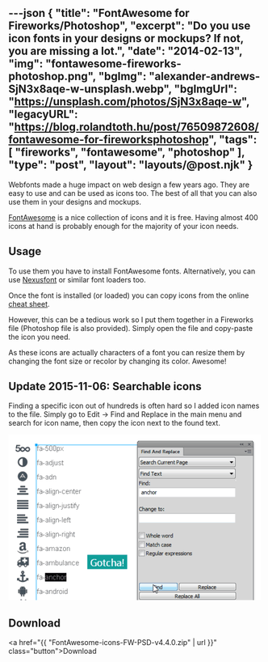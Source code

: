 ---json
{
    "title": "FontAwesome for Fireworks/Photoshop",
    "excerpt": "Do you use icon fonts in your designs or mockups? If not, you are missing a lot.",
    "date": "2014-02-13",
    "img": "fontawesome-fireworks-photoshop.png",
    "bgImg": "alexander-andrews-SjN3x8aqe-w-unsplash.webp",
    "bgImgUrl": "https://unsplash.com/photos/SjN3x8aqe-w",
    "legacyURL": "https://blog.rolandtoth.hu/post/76509872608/fontawesome-for-fireworksphotoshop",
    "tags": [
        "fireworks",
        "fontawesome",
        "photoshop"
    ],
    "type": "post",
    "layout": "layouts/@post.njk"
}
---

Webfonts made a huge impact on web design a few years ago. They are easy to use and can be used as icons too. The best of all that you can also use them in your designs and mockups.

[FontAwesome](https://fontawesome.com/) is a nice collection of icons and it is free. Having almost 400 icons at hand is probably enough for the majority of your icon needs.

## Usage

To use them you have to install FontAwesome fonts. Alternatively, you can use [Nexusfont](/nexusfont-review) or similar font loaders too.

Once the font is installed (or loaded) you can copy icons from the online [cheat sheet](https://fontawesome.com/cheatsheet/).

However, this can be a tedious work so I put them together in a Fireworks file (Photoshop file is also provided). Simply open the file and copy-paste the icon you need.

As these icons are actually characters of a font you can resize them by changing the font size or recolor by changing its color. Awesome!

## Update 2015-11-06: Searchable icons

Finding a specific icon out of hundreds is often hard so I added icon names to the file. Simply go to Edit → Find and Replace in the main menu and search for icon name, then copy the icon next to the found text.

![](fontawesome-search.png)

## Download

<a href="{{ "FontAwesome-icons-FW-PSD-v4.4.0.zip" | url }}" class="button">Download</a>